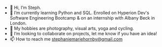 - 👋 Hi, I’m Steph.
- 🌱 I’m currently learning Python and SQL. Enrolled on Hyperion Dev's Software Engineering Bootcamp & on an internship with Albany Beck in London.
- 👀 My hobbies are photography, visual arts, yoga and cycling.
- 💞️ I’m looking to collaborate on projects, let me know if you have an idea!
- 📫 How to reach me stephaniemariehornby@gmail.com

<!---
StephMarieH/StephMarieH is a ✨ special ✨ repository because its `README.md` (this file) appears on your GitHub profile.
You can click the Preview link to take a look at your changes.
--->

